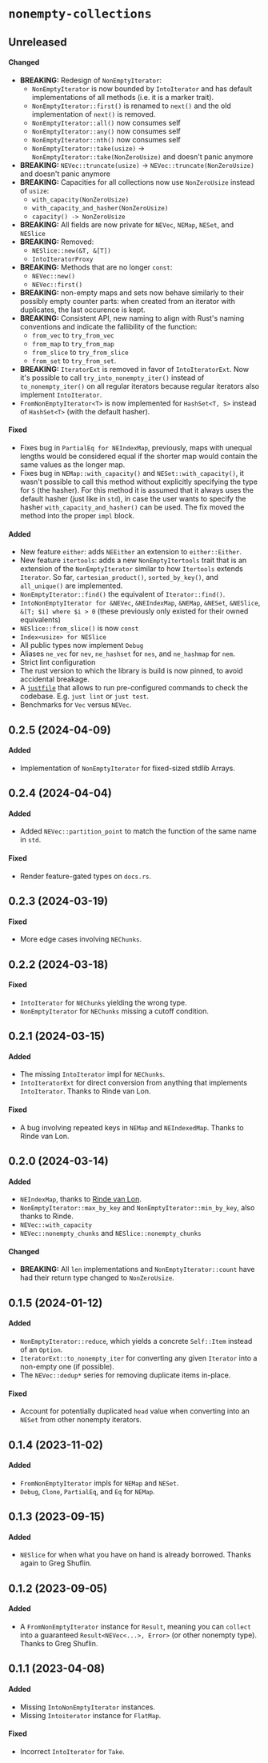 # `nonempty-collections`

## Unreleased

#### Changed

- **BREAKING:** Redesign of `NonEmptyIterator`:
  - `NonEmptyIterator` is now bounded by `IntoIterator` and has default implementations of all methods (i.e. it is a marker trait).
  - `NonEmptyIterator::first()` is renamed to `next()` and the old implementation of `next()` is removed.
  - `NonEmptyIterator::all()` now consumes self
  - `NonEmptyIterator::any()` now consumes self
  - `NonEmptyIterator::nth()` now consumes self
  - `NonEmptyIterator::take(usize)` -> `NonEmptyIterator::take(NonZeroUsize)` and doesn't panic anymore
- **BREAKING:** `NEVec::truncate(usize)` -> `NEVec::truncate(NonZeroUsize)` and doesn't panic anymore
- **BREAKING:** Capacities for all collections now use `NonZeroUsize` instead of `usize`:
  - `with_capacity(NonZeroUsize)`
  - `with_capacity_and_hasher(NonZeroUsize)`
  - `capacity() -> NonZeroUsize`
- **BREAKING:** All fields are now private for `NEVec`, `NEMap`, `NESet`, and `NESlice`
- **BREAKING:** Removed:
  - `NESlice::new(&T, &[T])`
  - `IntoIteratorProxy`
- **BREAKING:** Methods that are no longer `const`:
  - `NEVec::new()`
  - `NEVec::first()`
- **BREAKING:** non-empty maps and sets now behave similarly to their possibly empty counter parts: when created from an iterator with duplicates, the last occurence is kept.
- **BREAKING:** Consistent API, new naming to align with Rust's naming conventions and indicate the fallibility of the function:
  - `from_vec` to `try_from_vec`
  - `from_map` to `try_from_map`
  - `from_slice` to `try_from_slice`
  - `from_set` to `try_from_set`.
- **BREAKING:** `IteratorExt` is removed in favor of `IntoIteratorExt`. Now it's possible to call `try_into_nonempty_iter()` instead of `to_nonempty_iter()` on all regular iterators because regular iterators also implement `IntoIterator`.
- `FromNonEmptyIterator<T>` is now implemented for `HashSet<T, S>` instead of `HashSet<T>` (with the default hasher).

#### Fixed

- Fixes bug in `PartialEq for NEIndexMap`, previously, maps with unequal lengths would be considered equal if the shorter map would contain the same values as the longer map.
- Fixes bug in `NEMap::with_capacity()` and `NESet::with_capacity()`, it wasn't possible to call this method without explicitly specifying the type for `S` (the hasher). For this method it is assumed that it always uses the default hasher (just like in `std`), in case the user wants to specify the hasher `with_capacity_and_hasher()` can be used. The fix moved the method into the proper `impl` block.

#### Added

 - New feature `either`: adds `NEEither` an extension to `either::Either`.
 - New feature `itertools`: adds a new `NonEmptyItertools` trait that is an extension of the `NonEmptyIterator` similar to how `Itertools` extends `Iterator`. So far, `cartesian_product()`, `sorted_by_key()`, and `all_unique()` are implemented. 
 - `NonEmptyIterator::find()` the equivalent of `Iterator::find()`.
 - `IntoNonEmptyIterator for &NEVec`, `&NEIndexMap`, `&NEMap`, `&NESet`, `&NESlice`, `&[T; $i] where $i > 0` (these previously only existed for their owned equivalents)
 - `NESlice::from_slice()` is now `const`
 - `Index<usize> for NESlice`
 - All public types now implement `Debug`
 - Aliases `ne_vec` for `nev`, `ne_hashset` for `nes`, and `ne_hashmap` for `nem`.
 - Strict lint configuration
 - The rust version to which the library is build is now pinned, to avoid accidental breakage.
 - A [`justfile`](https://github.com/casey/just) that allows to run pre-configured commands to check the codebase. E.g. `just lint` or `just test`.
 - Benchmarks for `Vec` versus `NEVec`.

## 0.2.5 (2024-04-09)

#### Added

- Implementation of `NonEmptyIterator` for fixed-sized stdlib Arrays.

## 0.2.4 (2024-04-04)

#### Added

- Added `NEVec::partition_point` to match the function of the same name in `std`.

#### Fixed

- Render feature-gated types on `docs.rs`.

## 0.2.3 (2024-03-19)

#### Fixed

- More edge cases involving `NEChunks`.

## 0.2.2 (2024-03-18)

#### Fixed

- `IntoIterator` for `NEChunks` yielding the wrong type.
- `NonEmptyIterator` for `NEChunks` missing a cutoff condition.

## 0.2.1 (2024-03-15)

#### Added

- The missing `IntoIterator` impl for `NEChunks`.
- `IntoIteratorExt` for direct conversion from anything that implements
  `IntoIterator`. Thanks to Rinde van Lon.

#### Fixed

- A bug involving repeated keys in `NEMap` and `NEIndexedMap`. Thanks to Rinde van Lon.

## 0.2.0 (2024-03-14)

#### Added

- `NEIndexMap`, thanks to [Rinde van Lon](https://github.com/rinde/).
- `NonEmptyIterator::max_by_key` and `NonEmptyIterator::min_by_key`, also thanks to Rinde.
- `NEVec::with_capacity`
- `NEVec::nonempty_chunks` and `NESlice::nonempty_chunks`

#### Changed

- **BREAKING:** All `len` implementations and `NonEmptyIterator::count` have had
  their return type changed to `NonZeroUsize`.

## 0.1.5 (2024-01-12)

#### Added

- `NonEmptyIterator::reduce`, which yields a concrete `Self::Item` instead of an
  `Option`.
- `IteratorExt::to_nonempty_iter` for converting any given `Iterator` into a
  non-empty one (if possible).
- The `NEVec::dedup*` series for removing duplicate items in-place.

#### Fixed

- Account for potentially duplicated `head` value when converting into an
  `NESet` from other nonempty iterators.

## 0.1.4 (2023-11-02)

#### Added

- `FromNonEmptyIterator` impls for `NEMap` and `NESet`.
- `Debug`, `Clone`, `PartialEq`, and `Eq` for `NEMap`.

## 0.1.3 (2023-09-15)

#### Added

- `NESlice` for when what you have on hand is already borrowed. Thanks again to
  Greg Shuflin.

## 0.1.2 (2023-09-05)

#### Added

- A `FromNonEmptyIterator` instance for `Result`, meaning you can `collect` into
  a guaranteed `Result<NEVec<...>, Error>` (or other nonempty type). Thanks to
  Greg Shuflin.

## 0.1.1 (2023-04-08)

#### Added

- Missing `IntoNonEmptyIterator` instances.
- Missing `Intoiterator` instance for `FlatMap`.

#### Fixed

- Incorrect `IntoIterator` for `Take`.
